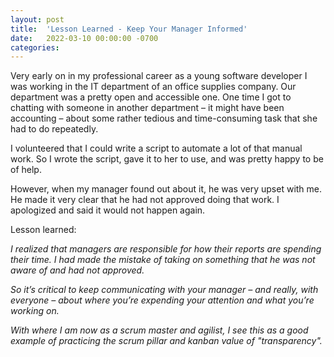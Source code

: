 ```yaml
---
layout: post
title:  'Lesson Learned - Keep Your Manager Informed'
date:   2022-03-10 00:00:00 -0700
categories: 
---
```

Very early on in my professional career as a young software developer I was working in the IT department of an office supplies company. Our department was a pretty open and accessible one. One time I got to chatting with someone in another department – it might have been accounting – about some rather tedious and time-consuming task that she had to do repeatedly.

I volunteered that I could write a script to automate a lot of that manual work. So I wrote the script, gave it to her to use, and was pretty happy to be of help.

However, when my manager found out about it, he was very upset with me.  He made it very clear that he had not approved doing that work. I apologized and said it would not happen again.

Lesson learned:

*I realized that managers are responsible for how their reports are spending their time. I had made the mistake of taking on something that he was not aware of and had not approved.*

*So it’s critical to keep communicating with your manager – and really, with everyone – about where you’re expending your attention and what you’re working on.*

*With where I am now as a scrum master and agilist, I see this as a good example of practicing the scrum pillar and kanban value of "transparency".*
